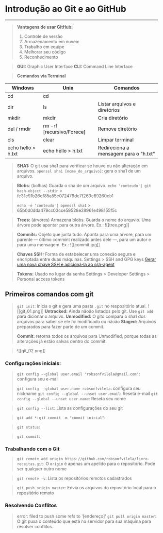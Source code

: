 # Introdução ao Git e ao GitHub

- - -

> **Vantagens de usar GitHub:**
> 1. Controle de versão
> 2. Armazenamento em nuvem
> 3. Trabalho em equipe
> 4. Melhorar seu código
> 5. Reconhecimento

> **GUI:** Graphic User Interface
> **CLI:** Command Line Interface

> **Ccmandos via Terminal**

| Windows            | Unix                      | Comandos                              |
| ------------------ | ------------------------- | ------------------------------------- |
| cd                 | cd                        |                                       |
| dir                | ls                        | Listar arquivos e diretórios          |
| mkdir              | mkdir                     | Cria diretório                        |
| del / rmdir        | rm -rf [recursivo/Forece] | Remove diretório                      |
| cls                | clear                     | Limpar terminal                       |
| echo hello > h.txt | echo hello > h.txt        | Redireciona a mensagem para o "h.txt" | 


> **SHA1:** O git usa sha1 para verificar se houve ou não alteração em arquivos.
> `openssl sha1 [nome_do_arquivo]`: gera o sha1 de um arquivo.

> **Blobs**: (bolhas) Guarda o sha de um arquivo.
> `echo 'conteudo'| git hash-object --stdin`
> \> fc31e91b26cf85a55e072476de7f263c89260eb1
> 
> `echo -e 'conteudo'| openssl sha1`
> \> 65b0d0dda479cc03cce59528e28961e498155f5c

> **Trees:** (árvores) Armazena blobs. Guarda o nome do arquvio. Uma árvore pode apontar para outra árvore.
> Ex.: ![[tree.png]]

> **Commits:** Objeto que junta tudo. Aponta para uma árvore, para um parente — último commint realizado antes dele —, para um autor e para uma mensagem.
> Ex.: ![[commit.jpg]]

> **Chaves SSH:** Forma de estabelecer uma conexão segura e encriptada entre duas máquinas.
> Settings > SSH and GPG keys
> [Gerar uma nova chave SSH e adicioná-la ao ssh-agent](https://docs.github.com/pt/authentication/connecting-to-github-with-ssh/generating-a-new-ssh-key-and-adding-it-to-the-ssh-agent)

> **Tokens:** Usado no lugar da senha
> Settings > Developer Settings > Personal access tokens

## Primeiros comandos com git

> `git init`: Inicia o git e gera uma pasta `.git` no respositório atual.
> ![[git_01.png]]
> **Untracked:** Ainda nãoão listados pelo git. Use `git add` para dicionar o arquivo.
> **Unmodified:** O gito compara o sha1 dos arquivos para saber se ele foi modificado ou nãoão
> **Staged:** Arquivos preparados para fazer parte de um commit.
> 
> **Commit:** retorna todos os arquivos para Unmodified, porque todas as alterações já estão salvas dentro do commit.

> 
> ![[git_02.png]]

### Configurações iniciais:

> `git config --global user.email "robsonfvilela@gmail.com"`: configura seu e-mail
>
> `git config --global user.name robsonfvilela`: configura seu nickname
> `git config --global --unset user.email`: Reseta e-mail
> `git config --global --unset user.name`: Reseta seu nome

> `git config --list`: Lista as configurações do seu git

> `git add *`: 
> `git commit -m "commit inicial"`: 

> `git status`: 

> `git commit`: 

### Trabalhando com o Git

> `git remote add origin https://github.com/robsonfvilela/livro-receitas.git`: 
> O `origin` é apenas um apelido para o repositório. Pode ser qualquer outro nome

> `git remote -v`: Lista os repositórios remotos cadastrados

> `git push origin master`: Envia os arquivos do repositório local para o repositório remoto


### Resolvendo Conflitos

> error: filed to push some refs to '[endereço]'
> `git pull origin master`: O git puxa o conteúdo que está no servidor para sua máquina para resolver conflitos.








